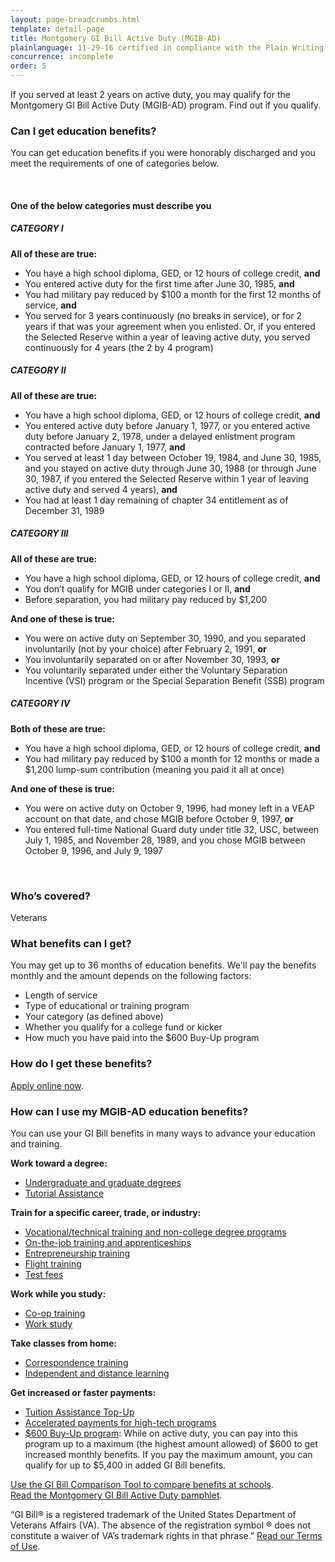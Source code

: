 ```yaml
---
layout: page-breadcrumbs.html
template: detail-page
title: Montgomery GI Bill Active Duty (MGIB-AD)
plainlanguage: 11-29-16 certified in compliance with the Plain Writing Act
concurrence: incomplete
order: 5
---
```


<div class="va-introtext">

If you served at least 2 years on active duty, you may qualify for the Montgomery GI Bill Active Duty (MGIB-AD) program. Find out if you qualify.

</div>


<div class="feature" markdown="1">

### Can I get education benefits?

You can get education benefits if you were honorably discharged and you meet the requirements of one of categories below.

<br>

#### One of the below categories must describe you

##### CATEGORY I

**All of these are true:**

-	You have a high school diploma, GED, or 12 hours of college credit, **and**
- You entered active duty for the first time after June 30, 1985, **and**
- You had military pay reduced by $100 a month for the first 12 months of service, **and**
- You served for 3 years continuously (no breaks in service), or for 2 years if that was your agreement when you enlisted. Or, if you entered the Selected Reserve within a year of leaving active duty, you served continuously for 4 years (the 2 by 4 program)

##### CATEGORY II

**All of these are true:**

-	You have a high school diploma, GED, or 12 hours of college credit, **and**
- You entered active duty before January 1, 1977, or you entered active duty before January 2, 1978, under a delayed enlistment program contracted before January 1, 1977, **and**
- You served at least 1 day between October 19, 1984, and June 30, 1985, and you stayed on active duty through June 30, 1988 (or through June 30, 1987, if you entered the Selected Reserve within 1 year of leaving active duty and served 4 years), **and**
- You had at least 1 day remaining of chapter 34 entitlement as of December 31, 1989

##### CATEGORY III

**All of these are true:**

-	You have a high school diploma, GED, or 12 hours of college credit, **and**
- You don’t qualify for MGIB under categories I or II, **and**
- Before separation, you had military pay reduced by $1,200

**And one of these is true:**

- You were on active duty on September 30, 1990, and you separated involuntarily (not by your choice) after February 2, 1991, **or**
- You involuntarily separated on or after November 30, 1993, **or**
- You voluntarily separated under either the Voluntary Separation Incentive (VSI) program or the Special Separation Benefit (SSB) program

##### CATEGORY IV

**Both of these are true:**

-	You have a high school diploma, GED, or 12 hours of college credit, **and**
- You had military pay reduced by $100 a month for 12 months or made a $1,200 lump-sum contribution (meaning you paid it all at once)

**And one of these is true:**

- You were on active duty on October 9, 1996, had money left in a VEAP account on that date, and chose MGIB before October 9, 1997, **or**
- You entered full-time National Guard duty under title 32, USC, between July 1, 1985, and November 28, 1989, and you chose MGIB between October 9, 1996, and July 9, 1997

<br>

### Who’s covered?

Veterans

</div>

### What benefits can I get?

You may get up to 36 months of education benefits. We'll pay the benefits monthly and the amount depends on the following factors:

- Length of service
- Type of educational or training program
- Your category (as defined above)
- Whether you qualify for a college fund or kicker
- How much you have paid into the $600 Buy-Up program

### How do I get these benefits?
[Apply online now](/education/apply-for-education-benefits/application/1990/introduction).

### How can I use my MGIB-AD education benefits?

You can use your GI Bill benefits in many ways to advance your education and training.

**Work toward a degree:**

- [Undergraduate and graduate degrees](/education/gi-bill/higher-learning/)
- [Tutorial Assistance](/education/gi-bill/tutorial-assistance/)

**Train for a specific career, trade, or industry:**

- [Vocational/technical training and non-college degree programs](/education/work-learn/non-college-degree-program/)
- [On-the-job training and apprenticeships](/education/work-learn/job-and-apprenticeship/)
- [Entrepreneurship training](/education/advanced-training-and-certifications/entrepreneurship-training/)
- [Flight training](/education/advanced-training-and-certifications/flight-training/)
- [Test fees](/education/advanced-training-and-certifications/test-fees/)

**Work while you study:**

- [Co-op training](/education/work-learn/co-op-training/)
- [Work study](/education/work-learn/workstudy/)

**Take classes from home:**

- [Correspondence training](/education/work-learn/non-traditional/correspondence-training/)
- [Independent and distance learning](/education/work-learn/non-traditional/independent-distance-learning/)

**Get increased or faster payments:**

- [Tuition Assistance Top-Up](/education/gi-bill/tuition-assistance/)
- [Accelerated payments for high-tech programs](/education/work-learn/non-traditional/accelerated-payments/)
- [$600 Buy-Up program](/education/gi-bill/buy-up-program/): While on active duty, you can pay into this program up to a maximum (the highest amount allowed) of $600 to get increased monthly benefits. If you pay the maximum amount, you can qualify for up to $5,400 in added GI Bill benefits.

[Use the GI Bill Comparison Tool to compare benefits at schools](/gi-bill-comparison-tool/). <br>
[Read the Montgomery GI Bill Active Duty pamphlet](https://www.benefits.va.gov/gibill/docs/pamphlets/ch30_pamphlet.pdf).

“GI Bill&reg; is a registered trademark of the United States Department of Veterans Affairs (VA). The absence of the registration symbol &reg; does not constitute a waiver of VA’s trademark rights in that phrase.” [Read our Terms of Use](https://www.benefits.va.gov/GIBILL/Trademark_Terms_of_Use.asp).
